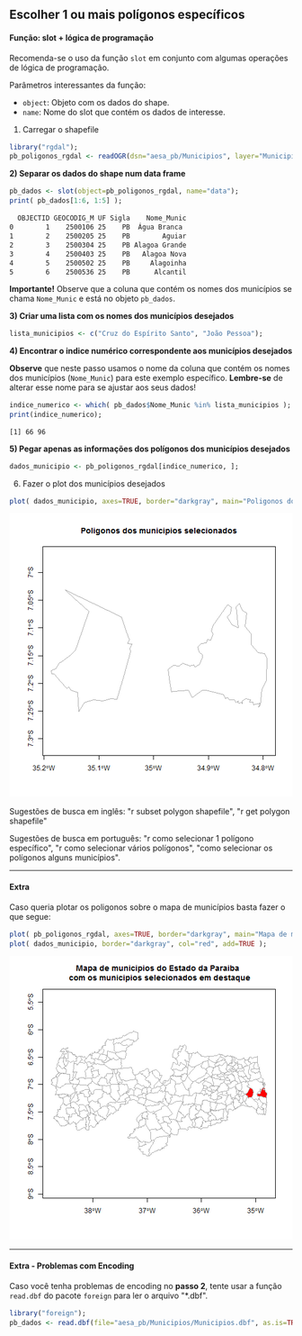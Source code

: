 

## Escolher 1 ou mais polígonos específicos

#### Função: slot + lógica de programação

Recomenda-se o uso da função `slot` em conjunto com algumas operações de lógica de programação.

Parâmetros interessantes da função: 
- `object`: Objeto com os dados do shape.
- `name`: Nome do slot que contém os dados de interesse.

1) Carregar o shapefile

```r
library("rgdal");
pb_poligonos_rgdal <- readOGR(dsn="aesa_pb/Municipios", layer="Municipios", verbose=FALSE, stringsAsFactors=FALSE);
```

**2) Separar os dados do shape num data frame**

```r
pb_dados <- slot(object=pb_poligonos_rgdal, name="data");
print( pb_dados[1:6, 1:5] );
```

```
  OBJECTID GEOCODIG_M UF Sigla    Nome_Munic
0        1    2500106 25    PB  Água Branca
1        2    2500205 25    PB        Aguiar
2        3    2500304 25    PB Alagoa Grande
3        4    2500403 25    PB   Alagoa Nova
4        5    2500502 25    PB     Alagoinha
5        6    2500536 25    PB      Alcantil
```

**Importante!** Observe que a coluna que contém os nomes dos municípios se chama `Nome_Munic` e está no objeto `pb_dados`.

**3) Criar uma lista com os nomes dos municípios desejados**

```r
lista_municipios <- c("Cruz do Espírito Santo", "João Pessoa");
```

**4) Encontrar o indice numérico correspondente aos municípios desejados**

**Observe** que neste passo usamos o nome da coluna que contém os nomes dos municípios (`Nome_Munic`) para este exemplo específico. 
**Lembre-se** de alterar esse nome para se ajustar aos seus dados!


```r
indice_numerico <- which( pb_dados$Nome_Munic %in% lista_municipios );
print(indice_numerico);
```

```
[1] 66 96
```

**5) Pegar apenas as informações dos polígonos dos municípios desejados**

```r
dados_municipio <- pb_poligonos_rgdal[indice_numerico, ];
```

6) Fazer o plot dos municípios desejados

```r
plot( dados_municipio, axes=TRUE, border="darkgray", main="Poligonos dos municipios selecionados" );
```

![plot of chunk unnamed-chunk-6](figure/unnamed-chunk-6-1.png) 

Sugestões de busca em inglês: "r subset polygon shapefile", "r get polygon shapefile"

Sugestões de busca em português: "r como selecionar 1 polígono específico", "r como selecionar vários polígonos", "como selecionar os polígonos alguns municípios".

***

#### Extra

Caso queria plotar os poligonos sobre o mapa de municípios basta fazer o que segue:

```r
plot( pb_poligonos_rgdal, axes=TRUE, border="darkgray", main="Mapa de municipios do Estado da Paraiba \n com os municipios selecionados em destaque" );
plot( dados_municipio, border="darkgray", col="red", add=TRUE );
```

![plot of chunk unnamed-chunk-7](figure/unnamed-chunk-7-1.png) 

****

#### Extra - Problemas com Encoding

Caso você tenha problemas de encoding no **passo 2**, tente usar a função `read.dbf` do pacote `foreign` para ler o arquivo "\*.dbf".


```r
library("foreign");
pb_dados <- read.dbf(file="aesa_pb/Municipios/Municipios.dbf", as.is=TRUE);
```

